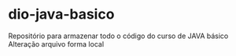 # dio-java-basico
Repositório para armazenar todo o código do curso de JAVA básico 
Alteração arquivo forma local
